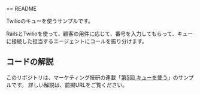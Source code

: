 == README

Twilioのキューを使うサンプルです。

RailsとTwilioを使って、顧客の用件に応じて、番号を入力してもらって、キューに接続した担当するエージェントにコールを振り分けます。

## コードの解説
このリポジトリは、マーケティング技研の連載「[第5回 キューを使う](http://www.marketing-giken.com/article/twilio_rails_callcenter_5)」のサンプルです。
詳しい解説は、前掲URLをご覧ください。

